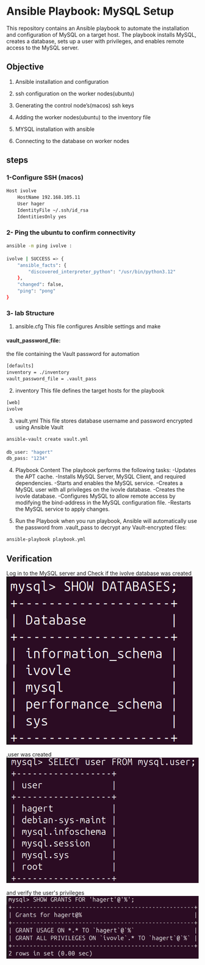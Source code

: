 # Ansible Playbook: MySQL Setup
This repository contains an Ansible playbook to automate the installation and configuration of MySQL on a target host. The playbook installs MySQL, creates a database, sets up a user with privileges, and enables remote access to the MySQL server.


## Objective

1. Ansible installation and configuration

2. ssh configuration on the worker nodes(ubuntu)

3. Generating the control node’s(macos) ssh keys

4. Adding the worker nodes(ubuntu) to the inventory file

5. MYSQL installation with ansible

6. Connecting to the database on worker nodes

## steps
### 1-Configure SSH (macos)
```bash
Host ivolve
    HostName 192.168.105.11
    User hager
    IdentityFile ~/.ssh/id_rsa
    IdentitiesOnly yes
```
### 2- Ping the ubuntu to confirm connectivity
```bash
ansible -m ping ivolve :

ivolve | SUCCESS => {
    "ansible_facts": {
        "discovered_interpreter_python": "/usr/bin/python3.12"
    },
    "changed": false,
    "ping": "pong"
}  
```
### 3- lab Structure 
1. ansible.cfg
This file configures Ansible settings and make 
#### vault_password_file: 
the file containing the Vault password for automation
```bash
[defaults]
inventory = ./inventory
vault_password_file = .vault_pass
```
2. inventory
This file defines the target hosts for the playbook
```bash
[web]
ivolve
```
3. vault.yml
This file stores  database username and password encrypted using Ansible Vault

```bash
ansible-vault create vault.yml

db_user: "hagert"
db_pass: "1234"
```
4. Playbook Content
The playbook performs the following tasks:
   -Updates the APT cache.
   -Installs MySQL Server, MySQL Client, and required dependencies.
   -Starts and enables the MySQL service. 
   -Creates a MySQL user with all privileges on the ivovle database.
   -Creates the ivovle database. 
   -Configures MySQL to allow remote access by modifying the bind-address  in the MySQL configuration file.
   -Restarts the MySQL service to apply changes.

5. Run the Playbook
when you run playbook, Ansible will automatically use the password from .vault_pass to decrypt any Vault-encrypted files:
```bash
ansible-playbook playbook.yml
```

## Verification
Log in to the MySQL server and Check if the ivolve database was created
![Alt text](Screen2.png)



,user was created
![Alt text](Screen3.png)


and verify the user's privileges
![Alt text](Screen4.png)


